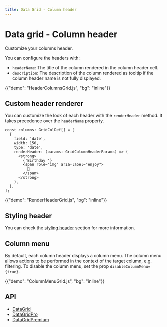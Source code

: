 ```yaml
---
title: Data Grid - Column header
---
```


# Data grid - Column header

<p class="description">Customize your columns header.</p>

You can configure the headers with:

- `headerName`: The title of the column rendered in the column header cell.
- `description`: The description of the column rendered as tooltip if the column header name is not fully displayed.

{{"demo": "HeaderColumnsGrid.js", "bg": "inline"}}

## Custom header renderer

You can customize the look of each header with the `renderHeader` method.
It takes precedence over the `headerName` property.

```tsx
const columns: GridColDef[] = [
  {
    field: 'date',
    width: 150,
    type: 'date',
    renderHeader: (params: GridColumnHeaderParams) => (
      <strong>
        {'Birthday '}
        <span role="img" aria-label="enjoy">
          🎂
        </span>
      </strong>
    ),
  },
];
```

{{"demo": "RenderHeaderGrid.js", "bg": "inline"}}

## Styling header

You can check the [styling header](/x/react-data-grid/style/#styling-column-headers) section for more information.

## Column menu

By default, each column header displays a column menu. The column menu allows actions to be performed in the context of the target column, e.g. filtering. To disable the column menu, set the prop `disableColumnMenu={true}`.

{{"demo": "ColumnMenuGrid.js", "bg": "inline"}}

## API

- [DataGrid](/x/api/data-grid/data-grid/)
- [DataGridPro](/x/api/data-grid/data-grid-pro/)
- [DataGridPremium](/x/api/data-grid/data-grid-premium/)
